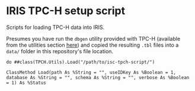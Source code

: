 # IRIS TPC-H setup script

Scripts for loading TPC-H data into IRIS.

Presumes you have run the `dbgen` utility provided with TPC-H (available from the utilities section [here](http://tpc.org/tpc_documents_current_versions/current_specifications5.asp)) and copied the resulting `.tbl` files into a `data/` folder in this repository's file location.

```ObjectScript
do ##class(TPCH.Utils).Load("/path/to/isc-tpch-script/")
```
```ObjectScript
ClassMethod Load(path As %String = "", useIDKey As %Boolean = 1, database As %String = "", schema As %String = "", verbose As %Boolean = 1) As %Status
```
